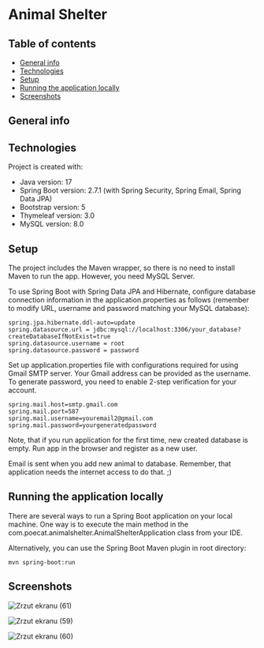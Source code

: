 # Animal Shelter

## Table of contents
* [General info](#general-info)
* [Technologies](#technologies)
* [Setup](#setup)
* [Running the application locally](#running-the-application-locally)
* [Screenshots](#screenshots)

## General info



## Technologies
Project is created with:
* Java version: 17
* Spring Boot version: 2.7.1 (with Spring Security, Spring Email, Spring Data JPA)
* Bootstrap version: 5
* Thymeleaf version: 3.0
* MySQL version: 8.0

## Setup

The project includes the Maven wrapper, so there is no need to install Maven to run the app. However, you need MySQL Server. 

To use Spring Boot with Spring Data JPA and Hibernate, configure database connection information in the application.properties as follows (remember to modify URL, username and password matching your MySQL database):

```
spring.jpa.hibernate.ddl-auto=update
spring.datasource.url = jdbc:mysql://localhost:3306/your_database?createDatabaseIfNotExist=true
spring.datasource.username = root
spring.datasource.password = password
```

Set up application.properties file with configurations required for using Gmail SMTP server. Your Gmail address can be provided as the username. To generate password, you need to enable 2-step verification for your account.

```
spring.mail.host=smtp.gmail.com
spring.mail.port=587
spring.mail.username=youremail2@gmail.com
spring.mail.password=yourgeneratedpassword
```

Note, that if you run application for the first time, new created database is empty. Run app in the browser and register as a new user. 

Email is sent when you add new animal to database. Remember, that application needs the internet access to do that. ;)

## Running the application locally

There are several ways to run a Spring Boot application on your local machine. One way is to execute the main method in the com.poecat.animalshelter.AnimalShelterApplication class from your IDE.

Alternatively, you can use the Spring Boot Maven plugin in root directory:

```
mvn spring-boot:run
```

## Screenshots

![Zrzut ekranu (61)](https://user-images.githubusercontent.com/84228264/177832216-5570479e-71a4-445c-a4b9-ac5b7a0cee3d.png)

![Zrzut ekranu (59)](https://user-images.githubusercontent.com/84228264/177832226-2745661f-fff7-4072-ba5f-683621f471f8.png)

![Zrzut ekranu (60)](https://user-images.githubusercontent.com/84228264/177832441-b6ee1c0b-ccdc-4851-b1b8-74f4957c46d3.png)



